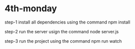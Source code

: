 # 4th-monday

step-1 install all dependencies using the command 
       npm install
       
step-2 run the server usign the command
       node server.js
       
step-3 run the project using the command
       npm run watch
